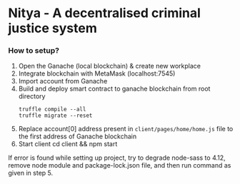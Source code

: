 # Nitya - A decentralised criminal justice system

### How to setup? 
1. Open the Ganache (local blockchain) & create new workplace 
2. Integrate blockchain with MetaMask (localhost:7545)
3. Import account from Ganache
3. Build and deploy smart contract to ganache blockchain from root directory
    ```
    truffle compile --all
    truffle migrate --reset
    ```
4. Replace account[0] address present in `client/pages/home/home.js` file to the first address of Ganache blockchain
5. Start client
    cd client && npm start

If error is found while setting up project, try to degrade node-sass to 4.12, remove node module and package-lock.json file, and then run command as given in step 5. 
